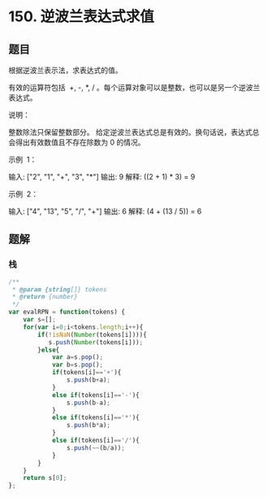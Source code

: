 # 150. 逆波兰表达式求值

## 题目

根据逆波兰表示法，求表达式的值。

有效的运算符包括  +, -, \*, / 。每个运算对象可以是整数，也可以是另一个逆波兰表达式。

说明：

整数除法只保留整数部分。
给定逆波兰表达式总是有效的。换句话说，表达式总会得出有效数值且不存在除数为 0 的情况。

示例  1：

输入: ["2", "1", "+", "3", "*"]
输出: 9
解释: ((2 + 1) \* 3) = 9

示例  2：

输入: ["4", "13", "5", "/", "+"]
输出: 6
解释: (4 + (13 / 5)) = 6

## 题解

### 栈

```JavaScript
/**
 * @param {string[]} tokens
 * @return {number}
 */
var evalRPN = function(tokens) {
    var s=[];
    for(var i=0;i<tokens.length;i++){
        if(!isNaN(Number(tokens[i]))){
           s.push(Number(tokens[i]));
        }else{
            var a=s.pop();
            var b=s.pop();
            if(tokens[i]=='+'){
                s.push(b+a);
            }
            else if(tokens[i]=='-'){
                s.push(b-a);
            }
            else if(tokens[i]=='*'){
                s.push(b*a);
            }
            else if(tokens[i]=='/'){
                s.push(~~(b/a));
            }
        }
    }
    return s[0];
};
```
